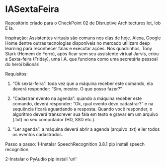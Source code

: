 # IASextaFeira
Repositório criado para o CheckPoint 02 de Disruptive Architectures Iot, Iob E Ia.

Inspiração:
Assistentes virtuais são comuns nos dias de hoje. Alexa,
Google Home dentre outras tecnologias disponíveis no
mercado utilizam deep learning para reconhecer falas e
executar ações.
Nos quadrinhos, Tony Stark (Homem de Ferro), após ficar
sem seu assistente virtual Jarvis, criou a Sexta-feira
(Friday), uma I.A. que funciona como uma secretária
pessoal do herói bilionári



Requisitos:
1) “Ok sexta-feira”: toda vez que a máquina receber este comando, ela
deverá responder: “Sim, mestre. O que posso fazer?”

2) “Cadastrar evento na agenda”: quando a máquina receber este
comando, deverá responder: “Ok, qual evento devo cadastrar?” e na
sequência ficará aguardando a resposta. Quando você responder, o
algoritmo deverá transcrever sua fala em texto e gravar em um arquivo
(.txt) no seu computador (HD, SSD etc.).


3) “Ler agenda”: a máquina deverá abrir a agenda (arquivo .txt) e ler todos
os eventos cadastrados.


Passo a passo:
1-Instalar SpeechRecognition 3.8.1
    pip install speech recognition

2-Instalar o PyAudio
    pip install 'url'